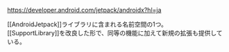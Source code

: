 https://developer.android.com/jetpack/androidx?hl=ja

[[AndroidJetpack]]ライブラリに含まれる名前空間の1つ。  
[[SupportLibrary]]を改良した形で、同等の機能に加えて新規の拡張も提供している。